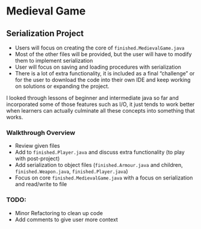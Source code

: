 # Medieval Game
## Serialization Project

- Users will focus on creating the core of `finished.MedievalGame.java`
- Most of the other files will be provided, but the user will have to modify them to implement serialization
- User will focus on saving and loading procedures with serialization 
- There is a lot of extra functionality, it is included as a final “challenge” or for the user to download the code into their own IDE and keep working on solutions or expanding the project.

I looked through lessons of beginner and intermediate java so far and incorporated some of those features such as I/O, it just tends to work better when learners can actually culminate all these concepts into something that works.

### Walkthrough Overview

- Review given files
- Add to `finished.Player.java` and discuss extra functionality (to play with post-project)
- Add serialization to object files (`finished.Armour.java` and children, `finished.Weapon.java`, `finished.Player.java`)
- Focus on core `finished.MedievalGame.java` with a focus on serialization and read/write to file

### TODO:

- Minor Refactoring to clean up code
- Add comments to give user more context